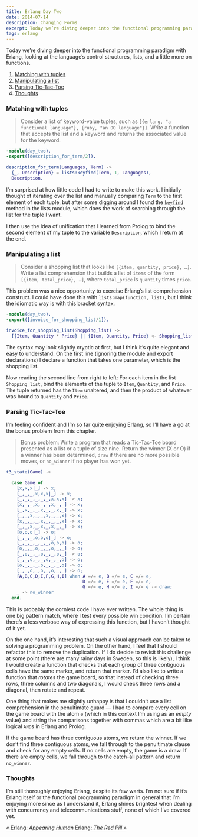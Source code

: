 ```yaml
---
title: Erlang Day Two
date: 2014-07-14
description: Changing Forms
excerpt: Today we’re diving deeper into the functional programming paradigm with Erlang, looking at the language’s control structures, lists, and a little more on functions.
tags: erlang
---
```


Today we’re diving deeper into the functional programming paradigm with Erlang,
looking at the language’s control structures, lists, and a little more on
functions.

<div id="toc"></div>

1. [Matching with tuples](#matching-with-tuples)
2. [Manipulating a list](#manipulating-a-list)
3. [Parsing Tic-Tac-Toe](#parsing-tic-tac-toe)
4. [Thoughts](#thoughts)


### Matching with tuples

> Consider a list of keyword-value tuples, such as `[{erlang, "a functional
> language"}, {ruby, "an OO language"}]`. Write a function that accepts the
> list and a keyword and returns the associated value for the keyword.

~~~erlang
-module(day_two).
-export([description_for_term/2]).

description_for_term(Languages, Term) ->
  {_, Description} = lists:keyfind(Term, 1, Languages),
  Description.
~~~

I’m surprised at how little code I had to write to make this work. I initially
thought of iterating over the list and manually comparing `Term` to the first
element of each tuple, but after some digging around I found the
[`keyfind`](http://erlang.org/doc/man/lists.html#keyfind-3) method in the lists
module, which does the work of searching through the list for the tuple I want.

I then use the idea of unification that I learned from Prolog to bind the
second element of my tuple to the variable `Description`, which I return at the
end.

### Manipulating a list

> Consider a shopping list that looks like `[{item, quantity, price}, …]`.
> Write a list comprehension that builds a list of `items` of the form `[{item,
> total_price}, …]`, where `total_price` is `quantity` times `price`.

This problem was a nice opportunity to exercise Erlang’s list comprehension
construct. I could have done this with `lists:map(function, list)`, but I think
the idiomatic way is with this bracket syntax.

~~~erlang
-module(day_two).
-export([invoice_for_shopping_list/1]).

invoice_for_shopping_list(Shopping_list) ->
  [{Item, Quantity * Price} || {Item, Quantity, Price} <- Shopping_list].
~~~

The syntax may look slightly cryptic at first, but I think it’s quite elegant
and easy to understand. On the first line (ignoring the module and export
declarations) I declare a function that takes one parameter, which is the
shopping list.

Now reading the second line from right to left: For each item in the list
`Shopping_list`, bind the elements of the tuple to `Item`, `Quantity`, and
`Price`. The tuple returned has the `Item` unaltered, and then the product of
whatever was bound to `Quantity` and `Price`.

### Parsing Tic-Tac-Toe

I’m feeling confident and I’m so far quite enjoying Erlang, so I’ll have a go
at the bonus problem from this chapter.

> Bonus problem: Write a program that reads a Tic-Tac-Toe board presented as a
> list or a tuple of size nine. Return the winner (X or O) if a winner has been
> determined, `draw` if there are no more possible moves, or `no_winner` if no
> player has won yet.

~~~erlang
t3_state(Game) ->

  case Game of
    [x,x,x|_] -> x;
    [_,_,_,x,x,x|_] -> x;
    [_,_,_,_,_,_,x,x,x] -> x;
    [x,_,_,x,_,_,x,_,_] -> x;
    [_,x,_,_,x,_,_,x,_] -> x;
    [_,_,x,_,_,x,_,_,x] -> x;
    [x,_,_,_,x,_,_,_,x] -> x;
    [_,_,x,_,x,_,x,_,_] -> x;
    [o,o,o|_] -> o;
    [_,_,_,o,o,o|_] -> o;
    [_,_,_,_,_,_,o,o,o] -> o;
    [o,_,_,o,_,_,o,_,_] -> o;
    [_,o,_,_,o,_,_,o,_] -> o;
    [_,_,o,_,_,o,_,_,o] -> o;
    [o,_,_,_,o,_,_,_,o] -> o;
    [_,_,o,_,o,_,o,_,_] -> o;
    [A,B,C,D,E,F,G,H,I] when A =/= e, B =/= e, C =/= e,
                             D =/= e, E =/= e, F =/= e,
                             G =/= e, H =/= e, I =/= e -> draw;
    _ -> no_winner
  end.
~~~

This is probably the corniest code I have ever written. The whole thing is one
big pattern match, where I test every possible win condition. I’m certain
there’s a less verbose way of expressing this function, but I haven’t thought
of it yet.

On the one hand, it’s interesting that such a visual approach can be taken to
solving a programming problem. On the other hand, I feel that I should refactor
this to remove the duplication. If I do decide to revisit this challenge at
some point (there are many rainy days in Sweden, so this is likely), I think I
would create a function that checks that each group of three contiguous cells
have the same marker, and return that marker. I’d also like to write a function
that *rotates* the game board, so that instead of checking three rows, three
columns and two diagonals, I would check three rows and a diagonal, then rotate
and repeat.

One thing that makes me slightly unhappy is that I couldn’t use a list
comprehension in the penultimate guard — I had to compare every cell on the
game board with the atom `e` (which in this context I’m using as an *empty*
value) and string the comparisons together with commas which are a bit like
logical `AND`s in Erlang and Prolog.

If the game board has three contiguous atoms, we return the winner. If we don’t
find three contiguous atoms, we fall through to the penultimate clause and
check for any empty cells. If no cells are empty, the game is a draw. If there
are empty cells, we fall through to the catch-all pattern and return
`no_winner`.

### Thoughts

I’m still thoroughly enjoying Erlang, despite its few warts. I’m not sure if
it’s Erlang itself or the functional programming paradigm in general that I’m
enjoying more since as I understand it, Erlang shines brightest when dealing
with concurrency and telecommunications stuff, none of which I’ve covered yet.

<a class="previous-post" href="/seven-languages/erlang-day-one">« Erlang: <i>Appearing Human</i></a>
<a class="next-post" href="/seven-languages/erlang-day-three">Erlang: <i>The Red Pill</i> »</a>
